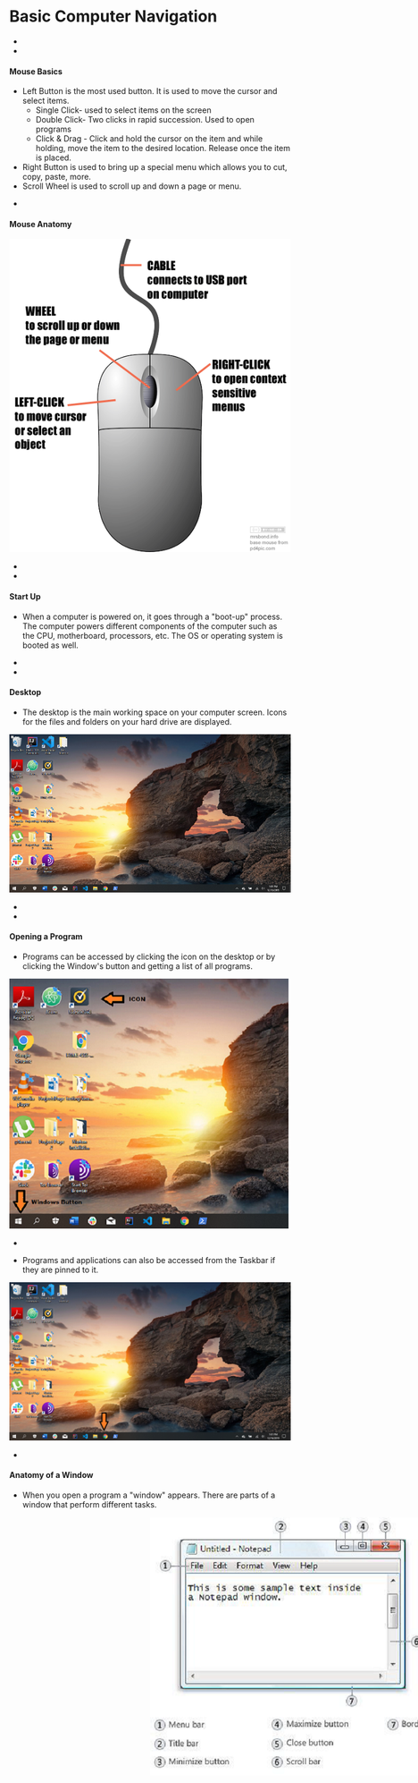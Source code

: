 # Basic Computer Navigation



-
-
#### Mouse Basics
* Left Button is the most used button. It is used to move the cursor and select items.
  * Single Click- used to select items on the screen
  * Double Click- Two clicks in rapid succession. Used to open programs
  * Click & Drag - Click and hold the cursor on the item and while holding, move the item to the desired location. Release once the item is placed.
* Right Button is used to bring up a special menu which allows you to cut, copy, paste, more.
* Scroll Wheel is used to scroll up and down a page or menu.


-

#### Mouse Anatomy
<img src="img/anatomy-of-mouse.png">


-
-
#### Start Up
* When a computer is powered on, it goes through a "boot-up" process. The computer powers different components of the computer such as the
CPU, motherboard, processors, etc. The OS or operating system is booted as well.


-
-


#### Desktop
* The desktop is the main working space on your computer screen. Icons for the files and folders on your hard drive are displayed.
<img src="img/desktop.png">


-
-

#### Opening a Program
* Programs can be accessed by clicking the icon on the desktop or by clicking the Window's button and getting a list of all programs.
<img src="img/windows-button-icon.png">  

-

* Programs and applications  can also be accessed from the Taskbar if they are pinned to it.
<img src="img/taskbar.png">

-

#### Anatomy of a Window
* When you open a program a "window" appears. There are parts of a window that perform different tasks.
<img style="margin-left: 50%;" src="img/anatomy-of-window.png">
